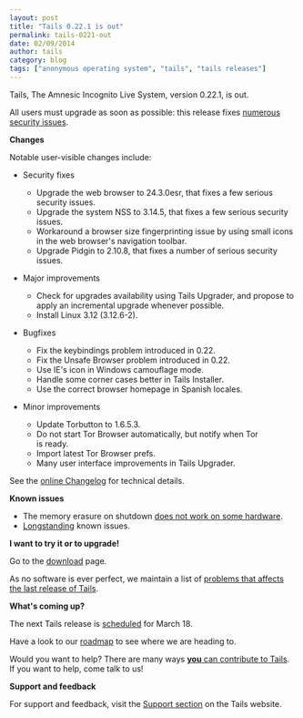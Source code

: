 ```yaml
---
layout: post
title: "Tails 0.22.1 is out"
permalink: tails-0221-out
date: 02/09/2014
author: tails
category: blog
tags: ["anonymous operating system", "tails", "tails releases"]
---
```


Tails, The Amnesic Incognito Live System, version 0.22.1, is out.

All users must upgrade as soon as possible: this release fixes [numerous security issues](https://tails.boum.org/security/Numerous_security_holes_in_0.22/).

**Changes**

Notable user-visible changes include:

- Security fixes
  - Upgrade the web browser to 24.3.0esr, that fixes a few serious security issues.
  - Upgrade the system NSS to 3.14.5, that fixes a few serious security issues.
  - Workaround a browser size fingerprinting issue by using small icons in the web browser's navigation toolbar.
  - Upgrade Pidgin to 2.10.8, that fixes a number of serious security issues.

- Major improvements
  - Check for upgrades availability using Tails Upgrader, and propose to apply an incremental upgrade whenever possible.
  - Install Linux 3.12 (3.12.6-2).

- Bugfixes
  - Fix the keybindings problem introduced in 0.22.
  - Fix the Unsafe Browser problem introduced in 0.22.
  - Use IE's icon in Windows camouflage mode.
  - Handle some corner cases better in Tails Installer.
  - Use the correct browser homepage in Spanish locales.

- Minor improvements
  - Update Torbutton to 1.6.5.3.
  - Do not start Tor Browser automatically, but notify when Tor  
is ready.
  - Import latest Tor Browser prefs.
  - Many user interface improvements in Tails Upgrader.

See the [online Changelog](https://git-tails.immerda.ch/tails/plain/debian/changelog) for technical details.

**Known issues**

- The memory erasure on shutdown [does not work on some hardware](https://labs.riseup.net/code/issues/6460).
- [Longstanding](https://tails.boum.org/support/known_issues/) known issues.

**I want to try it or to upgrade!**

Go to the [download](https://tails.boum.org/download/) page.

As no software is ever perfect, we maintain a list of [problems that affects the last release of Tails](https://tails.boum.org/support/known_issues/index.en.html).

**What's coming up?**

The next Tails release is [scheduled](https://tails.boum.org/contribute/calendar/) for March 18.

Have a look to our [roadmap](https://labs.riseup.net/code/projects/tails/roadmap) to see where we are heading to.

Would you want to help? There are many ways [**you** can contribute to Tails](https://tails.boum.org/contribute/). If you want to help, come talk to us!

**Support and feedback**

For support and feedback, visit the [Support section](https://tails.boum.org/support/) on the Tails website.

